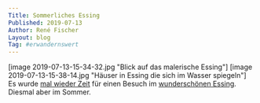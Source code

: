 ```yaml
---
Title: Sommerliches Essing
Published: 2019-07-13
Author: René Fischer
Layout: blog
Tag: #erwandernswert
---
```

[image 2019-07-13-15-34-32.jpg "Blick auf das malerische Essing"]
[image 2019-07-13-15-38-14.jpg "Häuser in Essing die sich im Wasser spiegeln"]
Es wurde [mal wieder Zeit](https://gaehn.org/wandernswertes-essing/) für einen Besuch im [wunderschönen Essing](http://www.marktessing.de/). Diesmal aber im Sommer.
